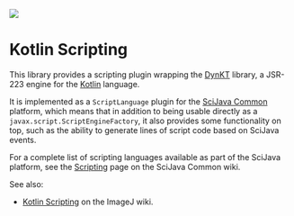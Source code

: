 [![](https://github.com/scijava/scripting-kotlin/actions/workflows/build-main.yml/badge.svg)](https://github.com/scijava/scripting-kotlin/actions/workflows/build-main.yml)

# Kotlin Scripting

This library provides a scripting plugin wrapping the
[DynKT](https://github.com/xafero/dynkt) library, a JSR-223 engine for the
[Kotlin](https://kotlinlang.org/) language.

It is implemented as a `ScriptLanguage` plugin for the [SciJava
Common](https://github.com/scijava/scijava-common) platform, which means that
in addition to being usable directly as a `javax.script.ScriptEngineFactory`,
it also provides some functionality on top, such as the ability to generate
lines of script code based on SciJava events.

For a complete list of scripting languages available as part of the SciJava
platform, see the
[Scripting](https://github.com/scijava/scijava-common/wiki/Scripting) page on
the SciJava Common wiki.

See also:
* [Kotlin Scripting](http://imagej.net/Kotlin_Scripting)
  on the ImageJ wiki.
